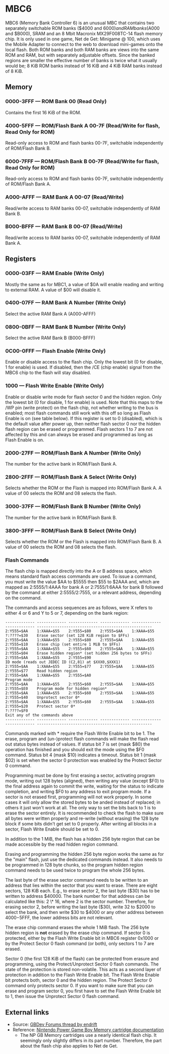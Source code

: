 # MBC6

MBC6 (Memory Bank Controller 6) is an unusual MBC that contains two
separately switchable ROM banks ($4000 and $6000) and RAM banks
($A000 and $B000), SRAM and an 8 Mbit Macronix MX29F008TC-14 flash
memory chip. It is only used in one game, Net de Get: Minigame @ 100,
which uses the Mobile Adapter to connect to
the web to download mini-games onto the local flash. Both ROM banks and
both RAM banks are views into the same ROM and RAM, but with separately
adjustable offsets. Since the banked regions are smaller the effective
number of banks is twice what it usually would be; 8 KiB ROM banks
instead of 16 KiB and 4 KiB RAM banks instead of 8 KiB.

## Memory

### 0000-3FFF — ROM Bank 00 (Read Only)

Contains the first 16 KiB of the ROM.

### 4000-5FFF — ROM/Flash Bank A 00-7F (Read/Write for flash, Read Only for ROM)

Read-only access to ROM and flash banks 00-7F, switchable independently
of ROM/Flash Bank B.

### 6000-7FFF — ROM/Flash Bank B 00-7F (Read/Write for flash, Read Only for ROM)

Read-only access to ROM and flash banks 00-7F, switchable independently
of ROM/Flash Bank A.

### A000-AFFF — RAM Bank A 00-07 (Read/Write)

Read/write access to RAM banks 00-07, switchable independently of RAM
Bank B.

### B000-BFFF — RAM Bank B 00-07 (Read/Write)

Read/write access to RAM banks 00-07, switchable independently of RAM
Bank A.

## Registers

### 0000-03FF — RAM Enable (Write Only)

Mostly the same as for MBC1, a value of $0A will enable reading and
writing to external RAM. A value of $00 will disable it.

### 0400-07FF — RAM Bank A Number (Write Only)

Select the active RAM Bank A (A000-AFFF)

### 0800-0BFF — RAM Bank B Number (Write Only)

Select the active RAM Bank B (B000-BFFF)

### 0C00-0FFF — Flash Enable (Write Only)

Enable or disable access to the flash chip. Only the lowest bit (0 for
disable, 1 for enable) is used. If disabled, then the /CE (chip enable)
signal from the MBC6 chip to the flash will stay disabled.

### 1000 — Flash Write Enable (Write Only)

Enable or disable write mode for flash sector 0 and the hidden region.
Only the lowest bit (0 for disable, 1 for enable) is used. Note that
this maps to the /WP pin (write protect) on the flash chip, not whether
writing to the bus is enabled; most flash commands still work with this
off so long as Flash Enable is on (see table below). If this register
is set to 0 (disabled), which is the default value after power up, then
neither flash sector 0 nor the hidden flash region can be erased or
programmed. Flash sectors 1 to 7 are not affected by this and can
always be erased and programmed as long as Flash Enable is on.

### 2000-27FF — ROM/Flash Bank A Number (Write Only)

The number for the active bank in ROM/Flash Bank A.

### 2800-2FFF — ROM/Flash Bank A Select (Write Only)

Selects whether the ROM or the Flash is mapped into ROM/Flash Bank A. A
value of 00 selects the ROM and 08 selects the flash.

### 3000-37FF — ROM/Flash Bank B Number (Write Only)

The number for the active bank in ROM/Flash Bank B.

### 3800-3FFF — ROM/Flash Bank B Select (Write Only)

Selects whether the ROM or the Flash is mapped into ROM/Flash Bank B. A
value of 00 selects the ROM and 08 selects the flash.

### Flash Commands

The flash chip is mapped directly into the A or B address space, which
means standard flash access commands are used. To issue a command, you
must write the value $AA to $5555 then $55 to $2AAA and, which are
mapped as 2:5555/1:4AAA for bank A or 2:7555/1:6AAA for bank B followed
by the command at either 2:5555/2:7555, or a relevant address, depending
on the command.

The commands and access sequences are as follows, were X refers to
either 4 or 6 and Y to 5 or 7, depending on the bank region:

```
------------- ------------- ------------- ------------- ------------- ------------- ---------------------------------------------------
2:Y555=$AA    1:XAAA=$55    2:Y555=$80    2:Y555=$AA    1:XAAA=$55    ?:????=$30    Erase sector (set 128 KiB region to $FFs)
2:Y555=$AA    1:XAAA=$55    2:Y555=$80    2:Y555=$AA    1:XAAA=$55    2:Y555=$10    Erase chip (set entire 1 MiB to $FFs)
2:Y555=$AA    1:XAAA=$55    2:Y555=$60    2:Y555=$AA    1:XAAA=$55    2:Y555=$04    Erase hidden region* (set hidden 256 bytes to $FFs)
2:Y555=$AA    1:XAAA=$55    2:Y555=$90                                              ID mode (reads out JEDEC ID (C2,81) at $XXX0,$XXX1)
2:Y555=$AA    1:XAAA=$55    2:Y555=$77    2:Y555=$AA    1:XAAA=$55    2:Y555=$77    Read hidden region
2:Y555=$AA    1:XAAA=$55    2:Y555=$A0                                              Program mode
2:Y555=$AA    1:XAAA=$55    2:Y555=$60    2:Y555=$AA    1:XAAA=$55    2:Y555=$E0    Program mode for hidden region*
2:Y555=$AA    1:XAAA=$55    2:Y555=$60    2:Y555=$AA    1:XAAA=$55    2:Y555=$40    Unprotect sector 0*
2:Y555=$AA    1:XAAA=$55    2:Y555=$60    2:Y555=$AA    1:XAAA=$55    2:Y555=$20    Protect sector 0*
?:????=$F0                                                                          Exit any of the commands above
------------- ------------- ------------- ------------- ------------- ------------- ---------------------------------------------------
```

Commands marked with \* require the Flash Write Enable bit to be 1. The
erase, program and (un-)protect flash commands will make the flash read
out status bytes instead of values. If status bit 7 is set (mask $80) the
operation has finished and you should exit the mode using the $F0
command. Status bit 4 (mask $10) indicates a timeout. Status bit 1 (mask
$02) is set when the sector 0 protection was enabled by the Protect Sector
0 command.

Programming must be done by first erasing a sector, activating program
mode, writing out 128 bytes (aligned), then writing any value (except
$F0) to the final address again to commit the write, waiting for the
status to indicate completion, and writing $F0 to any address to exit
program mode. If a sector is not erased first, programming will not work
properly. In some cases it will only allow the stored bytes to be anded
instead of replaced; in others it just won't work at all. The only way
to set the bits back to 1 is to erase the sector entirely. It is
recommended to check the flash to make sure all bytes were written
properly and re-write (without erasing) the 128 byte block if some bits
didn't get set to 0 properly. After writing all blocks in a sector,
Flash Write Enable should be set to 0.

In addition to the 1 MiB, the flash has a hidden 256 byte region that can
be made accessible by the read hidden region command.

Erasing and programming the hidden 256 byte region works the same as for
the "main" flash, just use the dedicated commands instead. It also needs
to be programmed in 128 byte chunks, so the program hidden region command
needs to be used twice to program the whole 256 bytes.

The last byte of the erase sector command needs to be written to an
address that lies within the sector that you want to erase. There are
eight sectors, 128 KiB each. E.g., to erase sector 2, the last
byte ($30) has to be written to address $40000. The bank number for
that address can be calculated like this: 2 \* 16, where 2 is the sector
number. Therefore, for erasing sector 2, before writing the last byte
($30), write 32 to $2000 to select the bank, and then write $30 to
$4000 or any other address between $4000-$5FFF, the lower address bits
are not relevant.

The erase chip command erases the whole 1 MiB flash. The 256 byte hidden
region is **not** erased by the erase chip command. If sector 0 is
protected, either by the Flash Write Enable bit in MBC6 register 0x1000
or by the Protect Sector 0 flash command (or both), only sectors 1 to 7
are erased.

Sector 0 (the first 128 KiB of the flash) can be protected from erasure
and programming, using the Protect/Unprotect Sector 0 flash commands.
The state of the protection is stored non-volatile. This acts as a second
layer of protection in addition to the Flash Write Enable bit. The Flash
Write Enable bit protects both, sector 0 and the hidden region. The
Protect Sector 0 command only protects sector 0. If you want to make sure
that you can erase and program sector 0, you first have to set the Flash
Write Enable bit to 1, then issue the Unprotect Sector 0 flash command.

## External links

- Source: [GBDev Forums thread by endrift](https://gbdev.gg8.se/forums/viewtopic.php?id=544)
- Reference: [Nintendo Power Game Boy Memory cartridge documentation](https://iceboy.a-singer.de/doc/np_gb_memory.html)
  * The NP GB Memory cartridges use a nearly identical flash chip.
    It seemingly only slightly differs in its part number. Therefore,
    the part about the flash chip also applies to Net de Get.
